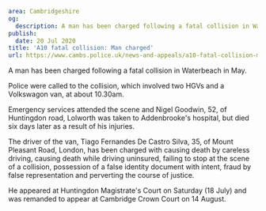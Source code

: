 ```yaml
area: Cambridgeshire
og:
  description: A man has been charged following a fatal collision in Waterbeach in May.
publish:
  date: 20 Jul 2020
title: 'A10 fatal collision: Man charged'
url: https://www.cambs.police.uk/news-and-appeals/a10-fatal-collision-man-charged-july-2020
```

A man has been charged following a fatal collision in Waterbeach in May.

Police were called to the collision, which involved two HGVs and a Volkswagon van, at about 10.30am.

Emergency services attended the scene and Nigel Goodwin, 52, of Huntingdon road, Lolworth was taken to Addenbrooke's hospital, but died six days later as a result of his injuries.

The driver of the van, Tiago Fernandes De Castro Silva, 35, of Mount Pleasant Road, London, has been charged with causing death by careless driving, causing death while driving uninsured, failing to stop at the scene of a collision, possession of a false identity document with intent, fraud by false representation and perverting the course of justice.

He appeared at Huntingdon Magistrate's Court on Saturday (18 July) and was remanded to appear at Cambridge Crown Court on 14 August.
